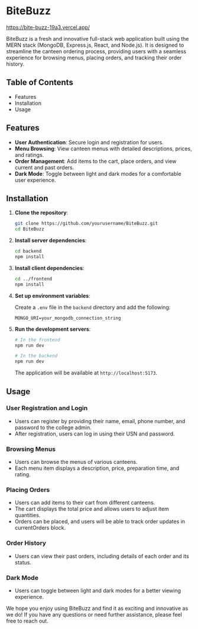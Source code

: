 # BiteBuzz

https://bite-buzz-19a3.vercel.app/

BiteBuzz is a fresh and innovative full-stack web application built using the MERN stack (MongoDB, Express.js, React, and Node.js). It is designed to streamline the canteen ordering process, providing users with a seamless experience for browsing menus, placing orders, and tracking their order history.

## Table of Contents

- Features
- Installation
- Usage

## Features

- **User Authentication**: Secure login and registration for users.
- **Menu Browsing**: View canteen menus with detailed descriptions, prices, and ratings.
- **Order Management**: Add items to the cart, place orders, and view current and past orders.
- **Dark Mode**: Toggle between light and dark modes for a comfortable user experience.

## Installation

1. **Clone the repository**:

    ```bash
    git clone https://github.com/yourusername/BiteBuzz.git
    cd BiteBuzz
    ```

2. **Install server dependencies**:

    ```bash
    cd backend
    npm install
    ```

3. **Install client dependencies**:

    ```bash
    cd ../frontend
    npm install
    ```

4. **Set up environment variables**:

    Create a `.env` file in the `backend` directory and add the following:

    ```
    MONGO_URI=your_mongodb_connection_string
    ```

5. **Run the development servers**:

    ```bash
    # In the frontend
    npm run dev

    # In the backend
    npm run dev
    ```

    The application will be available at `http://localhost:5173`.

## Usage

### User Registration and Login

- Users can register by providing their name, email, phone number, and password to the college admin.
- After registration, users can log in using their USN and password.

### Browsing Menus

- Users can browse the menus of various canteens.
- Each menu item displays a description, price, preparation time, and rating.

### Placing Orders

- Users can add items to their cart from different canteens.
- The cart displays the total price and allows users to adjust item quantities.
- Orders can be placed, and users will be able to track order updates in currentOrders block.

### Order History

- Users can view their past orders, including details of each order and its status.

### Dark Mode

- Users can toggle between light and dark modes for a better viewing experience.

We hope you enjoy using BiteBuzz and find it as exciting and innovative as we do! If you have any questions or need further assistance, please feel free to reach out.

